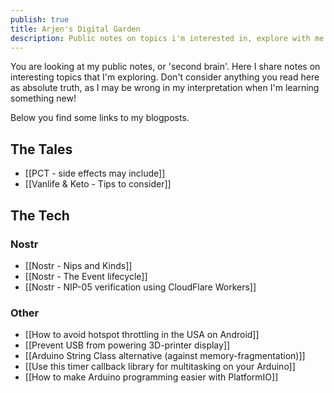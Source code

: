 ```yaml
---
publish: true
title: Arjen's Digital Garden
description: Public notes on topics i'm interested in, explore with me my interests in travel, technology and healthy eating.
---
```


You are looking at my public notes, or 'second brain'. Here I share notes on interesting topics that I'm exploring. Don't consider anything you read here as absolute truth, as I may be wrong in my interpretation when I'm learning something new!

Below you find some links to my blogposts.

## The Tales
- [[PCT - side effects may include]]
- [[Vanlife & Keto - Tips to consider]]

## The Tech

### Nostr
- [[Nostr - Nips and Kinds]]
- [[Nostr - The Event lifecycle]]
- [[Nostr - NIP-05 verification using CloudFlare Workers]]

### Other
- [[How to avoid hotspot throttling in the USA on Android]]
- [[Prevent USB from powering 3D-printer display]]
- [[Arduino String Class alternative (against memory-fragmentation)]]
- [[Use this timer callback library for multitasking on your Arduino]]
- [[How to make Arduino programming easier with PlatformIO]]

